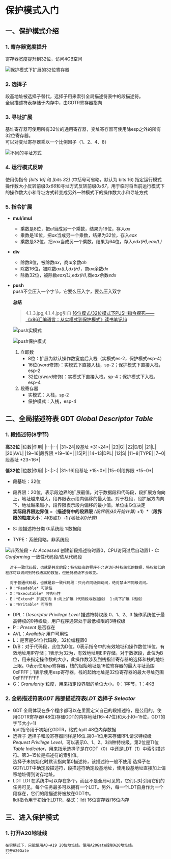 # 保护模式入门
## 一、保护模式介绍
### 1. 寄存器宽度提升 
  寄存器宽度提升到32位，访问4GB空间

![保护模式下扩展的32位寄存器](pic/4.1_1.jpg)

### 2. 选择子
  段基地址被选择子替代，选择子用来索引全局描述符表中的段描述符。  
  全局描述符表存储于内存中，由GDTR寄存器指向

### 3. 寻址扩展
  基址寄存器可使用所有32位的通用寄存器，变址寄存器可使用除esp之外的所有32位寄存器。  
  可以对变址寄存器乘以一个比例因子（1、2、4、8）

  ![不同的寻址方式](pic/4.1_2.jpg)

### 4. 运行模式反转
  使用伪指令 *[bits 16]* 和 *[bits 32]* (中括号可省略，默认为 bits 16) 指定运行模式  
  操作数大小反转前缀*0x66*和寻址方式反转前缀*0x67*，用于临时将当前运行模式下的操作数大小和寻址方式转变成另外一种模式下的操作数大小和寻址方式
### 5. 指令扩展
  - **mul/imul**  
    - 乘数是8位，把*al*当成另一个乘数，结果为16位，存入*ax*  
    - 乘数是16位，把*ax*当成另一个乘数，结果为32位，存入*eax*  
    - 乘数是32位，把*eax*当成另一个乘数，结果为64位，存入*edx(H),eax(L)*  
  - **div**  
    - 除数8位，被除数*ax*，商*al*余数*ah*  
    - 除数16位，被除数*ax(L),dx(H)*，商*ax*余数*dx*  
    - 除数32位，被除数*eax(L),edx(H)*,商*eax*余数*edx*  
  - **push**  
    push不会压入一个字节，它要么压入字，要么压入双字

    **总结**
    > 4.1_3.jpg,4.1_4.jpg引自 [16位模式/32位模式下PUSH指令探究——《x86汇编语言：从实模式到保护模式》读书笔记16](https://blog.csdn.net/longintchar/article/details/50602851)

    ![push实模式](pic/4.1_3.jpg)

    ![push保护模式](pic/4.1_4.jpg)

    1. 立即数
        - 8位：扩展为默认操作数宽度后入栈（实模式es-2，保护模式esp-4）
        - 16位(*word*修饰)：实模式下直接入栈，sp-2；保护模式下直接入栈，esp-2
        - 32位(*dword*修饰)：实模式下直接入栈，sp-4；保护模式下入栈，esp-4
    2. 段寄存器
        - 实模式：入栈，sp-2
        - 保护模式：入栈，esp-4
## 二、全局描述符表 GDT *Global Descriptor Table*
### 1. 段描述符(8字节)

  **高32位**
  |位数|作用|
  |:-:|:-:|
  |31~24|段基址 *31~24*|
  |23|G|
  |22|D/B|
  |21|L|
  |20|AVL|
  |19~16|段界限 *19~16*|
  |15|P|
  |14~13|DPL|
  |12|S|
  |11~8|TYPE|
  |7~0|段基址 *23~16*|

  **低32位**
  |位数|作用|
  |:-:|:-:|
  |31~16|段基址 *15~0*|
  |15~0|段界限 *15~0*|

  - 段基址：32位

  - 段界限：20位，表示段边界的扩展最值。对于数据段和代码段，段扩展方向向上，地址越来越大，段界限表示段内偏移的最大值。对于栈段，段扩展方向向下，地址越来越小，段界限表示段内偏移的最小值。单位由G位决定  
  **实际段界限边界值** =（**描述符中的段界限** *(段界限从0开始计算)* +**1**）\*（**段界限的粒度大小**：4KB或1）-**1** *(地址从0计算)*

  - S: 段描述符分类 0:系统段 1:数据段

  - TYPE：系统段略，非系统段
  
  ![非系统段](pic/4.2_1.jpg)
    - A: *Accessed* 创建新段描述符时置0，CPU访问过后自动置1
    - C: *Conforming* 一致性代码段/依从代码段 
  
      对于一致代码段，也就是共享的段：特权级高的程序不允许访问特权级低的数据，特权级低的程序可以访问到特权级高的数据，但是特权级不会改变。

      对于普通代码段，也就是非一致代码段：只允许同级间访问，绝对禁止不同级访问。
    - R：*Readable* 可读性
    - X：*Executable* 可执行性
    - E：*Extend* 扩展方向 0:向上扩展（代码段与数据段） 1:向下扩展（栈段）
    - W：*Writable* 可写性
  - DPL：*Descriptor Privilege Level* 描述符特权级
    0、1、2、3 操作系统位于最高特权的0特权级，用户程序通常处于最低权限的3特权级
  - P：*Present* 是否存在
  - AVL：*Available* 用户可用性
  - L：是否是64位代码段，32位编程置0
  - D/B：对于代码段，此位为D位。0表示指令中的有效地址和操作数位16位，有效地址用IP存储；1表示为32为，有效地址用EIP存储。对于数据段，此位为B位，用来指定操作数的大小，此操作数涉及到栈指针寄存器的选择和栈的地址上限。0表示使用sp寄存器，栈的起始地址是16位寄存器的最大寻址范围0xFFFF；1表示使用esp寄存器，栈的起始地址是32位寄存器的最大寻址范围0xFFFFFFFF
  - G：*Granularity* 粒度，用来指定段界限的单位大小。0：1字节，1：4KB
### 2. 全局描述符表*GDT* 局部描述符表*LDT* 选择子 *Selector*
  - GDT 
    全局体现在多个程序都可以在里面定义自己的段描述符，是公用的。使用GDTR寄存器(48位)存储GDT的内存地址(16~47位)和大小(0~15位，GDT的字节大小-1)  
    lgdt指令用于初始化GDTR，格式:lgdt 48位内存数据
  - 选择子
    选择子和段寄存器同样是16位.第0~1位用来存储RPL请求特权级*Request Privilege Level*，可以表示0、1、2、3四种特权级。第2位是TI位*Table Indicator*，用来指示选择子是在GDT（0）中还是LDT（1）中索引描述符。第3~15位是描述符的索引值。  
    选择子未初始化时默认指向第0描述符，该描述符一般不使用
    选择子在GDT/LDT中确定段描述符，段描述符确定段基地址，使用段基地址直接加上偏移地址得到访存地址。
  - LDT
    LDT在系统中可以存在多个，而且不是全局可见的，它们只对引用它们的任务可见，每个任务最多可以拥有一个LDT。另外，每一个LDT自身作为一个段存在，它们的段描述符被放在GDT中。  
    lldt指令用于初始化LDTR，格式：lldt 16位寄存器/16位内存

## 三、进入保护模式
### 1. 打开A20地址线
    在实模式下，只能使用A0~A19 20位地址线。使用A20Gate控制A20地址线。  
    打开A20Gate  
    ```